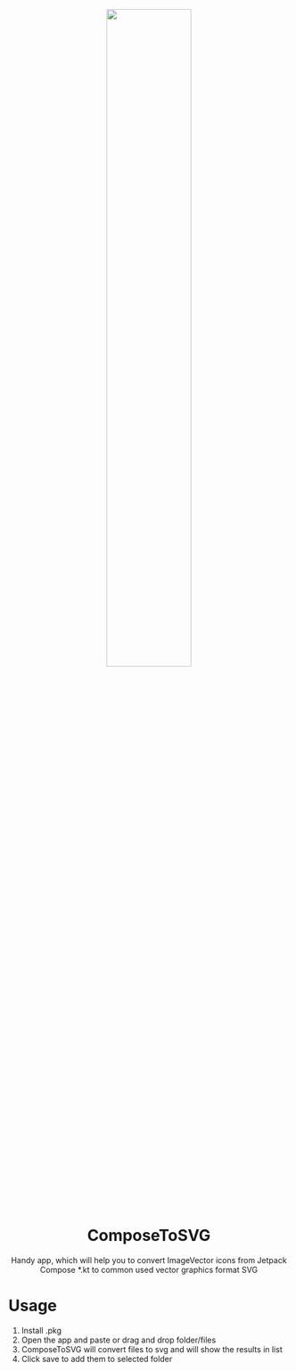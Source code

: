 <div align="center">

<image src="https://raw.githubusercontent.com/T8RIN/ImageVectorToSVG/refs/heads/main/icon.png" width="55%"/>

# ComposeToSVG

Handy app, which will help you to convert ImageVector icons from Jetpack Compose *.kt to common used vector graphics format SVG

</div>


# Usage

1. Install .pkg
2. Open the app and paste or drag and drop folder/files
3. ComposeToSVG will convert files to svg and will show the results in list
4. Click save to add them to selected folder